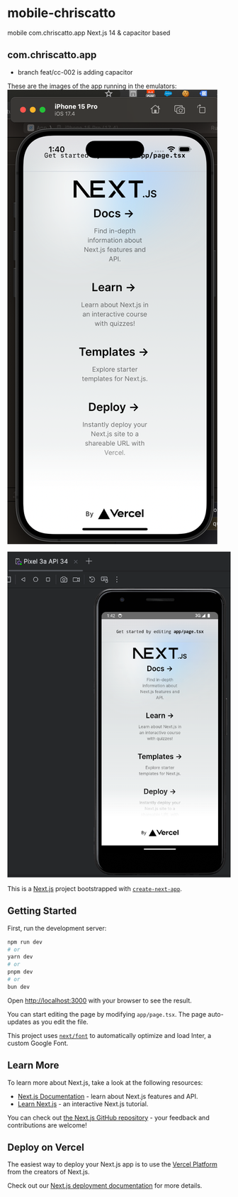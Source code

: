 # mobile-chriscatto
mobile com.chriscatto.app Next.js 14 &amp; capacitor based

## com.chriscatto.app

* branch feat/cc-002 is adding capacitor

These are the images of the app running in the emulators:
![ChrisCatto.com NextJS Mobile Capacitor Ios Screenshot](https://github.com/ccatto/media-files/blob/main/NextJS/ChrisCatto-NextJS-Mobile-Capacitor-IOS-ScreenShot.png?raw=true)

![ChrisCatto.com NextJS Mobile Capacitor Android Screenshot](https://github.com/ccatto/media-files/blob/main/NextJS/ChrisCatto-NextJS-Mobile-Capacitor-Android-ScreenShot.png.png?raw=true)


This is a [Next.js](https://nextjs.org/) project bootstrapped with [`create-next-app`](https://github.com/vercel/next.js/tree/canary/packages/create-next-app).

## Getting Started

First, run the development server:

```bash
npm run dev
# or
yarn dev
# or
pnpm dev
# or
bun dev
```

Open [http://localhost:3000](http://localhost:3000) with your browser to see the result.

You can start editing the page by modifying `app/page.tsx`. The page auto-updates as you edit the file.

This project uses [`next/font`](https://nextjs.org/docs/basic-features/font-optimization) to automatically optimize and load Inter, a custom Google Font.

## Learn More

To learn more about Next.js, take a look at the following resources:

- [Next.js Documentation](https://nextjs.org/docs) - learn about Next.js features and API.
- [Learn Next.js](https://nextjs.org/learn) - an interactive Next.js tutorial.

You can check out [the Next.js GitHub repository](https://github.com/vercel/next.js/) - your feedback and contributions are welcome!

## Deploy on Vercel

The easiest way to deploy your Next.js app is to use the [Vercel Platform](https://vercel.com/new?utm_medium=default-template&filter=next.js&utm_source=create-next-app&utm_campaign=create-next-app-readme) from the creators of Next.js.

Check out our [Next.js deployment documentation](https://nextjs.org/docs/deployment) for more details.
